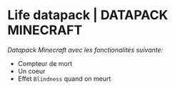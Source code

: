 # Life datapack | DATAPACK MINECRAFT
_Datapack Minecraft avec les fonctionalités suivante:_
 - Compteur de mort
 - Un coeur
 - Effet `Blindness` quand on meurt

